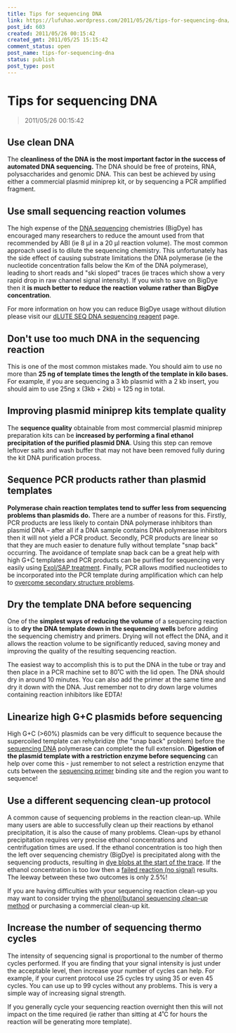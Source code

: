 ```yaml
---
title: Tips for sequencing DNA
link: https://lufuhao.wordpress.com/2011/05/26/tips-for-sequencing-dna/
post_id: 603
created: 2011/05/26 00:15:42
created_gmt: 2011/05/25 15:15:42
comment_status: open
post_name: tips-for-sequencing-dna
status: publish
post_type: post
---
```


# Tips for sequencing DNA

> 2011/05/26 00:15:42

 

## Use clean DNA

The **cleanliness of the DNA is the most important factor in the success of automated DNA sequencing.** The DNA should be free of proteins, RNA, polysaccharides and genomic DNA. This can best be achieved by using either a commercial plasmid miniprep kit, or by sequencing a PCR amplified fragment. 

## Use small sequencing reaction volumes

The high expense of the [DNA sequencing](http://www.nucleics.com/DNA_sequencing_tools/DNA_sequencing_tools.html) chemistries (BigDye) has encouraged many researchers to reduce the amount used from that recommended by ABI (ie 8 µl in a 20 µl reaction volume). The most common approach used is to dilute the sequencing chemistry. This unfortunately has the side effect of causing substrate limitations the DNA polymerase (ie the nucleotide concentration falls below the Km of the DNA polymerase), leading to short reads and "ski sloped" traces (ie traces which show a very rapid drop in raw channel signal intensity). If you wish to save on BigDye then it **is much better to reduce the reaction volume rather than BigDye concentration**. 

For more information on how you can reduce BigDye usage without dilution please visit our [dLUTE SEQ DNA sequencing reagent](http://www.nucleics.com/DNA_sequencing_tools/DNA-sequencing-dlute-seq.html) page. 

## Don't use too much DNA in the sequencing reaction 

This is one of the most common mistakes made. You should aim to use no more than **25 ng of template times the length of the template in kilo bases.** For example, if you are sequencing a 3 kb plasmid with a 2 kb insert, you should aim to use 25ng x (3kb + 2kb) = 125 ng in total. 

## Improving plasmid miniprep kits template quality 

The **sequence quality** obtainable from most commercial plasmid miniprep preparation kits can be **increased by performing a final ethanol precipitation of the purified plasmid DNA**. Using this step can remove leftover salts and wash buffer that may not have been removed fully during the kit DNA purification process. 

## Sequence PCR products rather than plasmid templates

**Polymerase chain reaction templates tend to suffer less from sequencing problems than plasmids do.** There are a number of reasons for this. Firstly, PCR products are less likely to contain DNA polymerase inhibitors than plasmid DNA – after all if a DNA sample contains DNA polymerase inhibitors then it will not yield a PCR product. Secondly, PCR products are linear so that they are much easier to denature fully without template "snap back" occurring. The avoidance of template snap back can be a great help with high G+C templates and PCR products can be purified for sequencing very easily using [ExoI/SAP treatment](http://www.nucleics.com/DNA_sequencing_support/exonucleaseI-SAP-PCR-protocol.html). Finally, PCR allows modified nucleotides to be incorporated into the PCR template during amplification which can help to [overcome secondary structure problems](http://www.nucleics.com/DNA_sequencing_support/DNA-sequencing-hard-stops.html). 

## Dry the template DNA before sequencing

One of the **simplest ways of reducing the volume** of a sequencing reaction is to **dry the DNA template down in the sequencing wells** before adding the sequencing chemistry and primers. Drying will not effect the DNA, and it allows the reaction volume to be significantly reduced, saving money and improving the quality of the resulting sequencing reaction. 

The easiest way to accomplish this is to put the DNA in the tube or tray and then place in a PCR machine set to 80˚C with the lid open. The DNA should dry in around 10 minutes. You can also add the primer at the same time and dry it down with the DNA. Just remember not to dry down large volumes containing reaction inhibitors like EDTA! 

## Linearize high G+C plasmids before sequencing

High G+C (>60%) plasmids can be very difficult to sequence because the supercoiled template can rehybridize (the "snap back" problem) before the [sequencing DNA](http://www.nucleics.com/DNA_sequencing_tools/DNA_sequencing_tools.html) polymerase can complete the full extension. **Digestion of the plasmid template with a restriction enzyme before sequencing** can help over come this - just remember to not select a restriction enzyme that cuts between the [sequencing primer](http://www.nucleics.com/genome_sequencing_services/genome_sequencing_services.html) binding site and the region you want to sequence! 

## Use a different sequencing clean-up protocol

A common cause of sequencing problems in the reaction clean-up. While many users are able to successfully clean up their reactions by ethanol precipitation, it is also the cause of many problems. Clean-ups by ethanol precipitation requires very precise ethanol concentrations and centrifugation times are used. If the ethanol concentration is too high then the left over sequencing chemistry (BigDye) is precipitated along with the sequencing products, resulting in [dye blobs at the start of the trace](http://www.nucleics.com/DNA_sequencing_support/DNA-sequencing-dye-blobs.html). If the ethanol concentration is too low then a [failed reaction (no signal)](http://www.nucleics.com/DNA_sequencing_support/DNA-sequencing-failed-reaction.html) results. The leeway between these two outcomes is only 2.5%! 

If you are having difficulties with your sequencing reaction clean-up you may want to consider trying the [phenol/butanol sequencing clean-up method](http://www.nucleics.com/DNA_sequencing_support/dna-sequencing-cleanup-protocol.html) or purchasing a commercial clean-up kit. 

## Increase the number of sequencing thermo cycles

The intensity of sequencing signal is proportional to the number of thermo cycles performed. If you are finding that your signal intensity is just under the acceptable level, then increase your number of cycles can help. For example, if your current protocol use 25 cycles try using 35 or even 45 cycles. You can use up to 99 cycles without any problems. This is very a simple way of increasing signal strength. 

If you generally cycle your sequencing reaction overnight then this will not impact on the time required (ie rather than sitting at 4˚C for hours the reaction will be generating more template).
